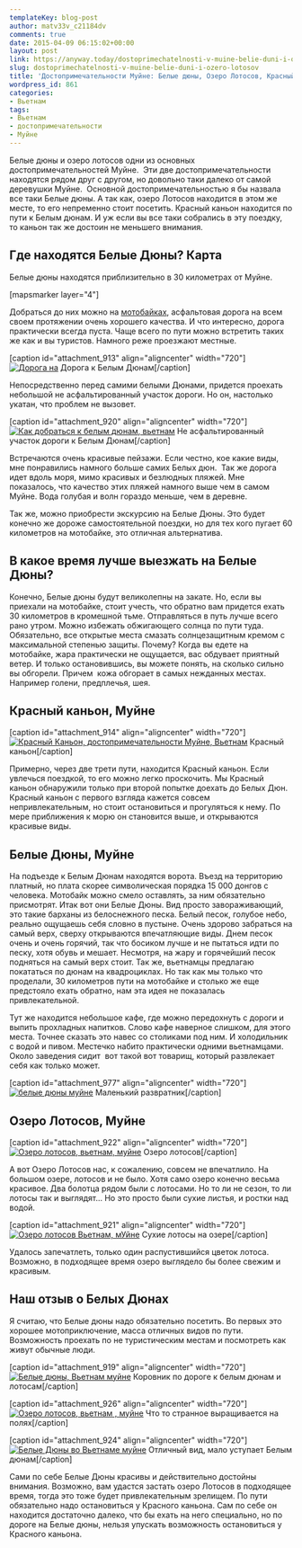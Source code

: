 ```yaml
---
templateKey: blog-post
author: matv33v_c21184dv
comments: true
date: 2015-04-09 06:15:02+00:00
layout: post
link: https://anyway.today/dostoprimechatelnosti-v-muine-belie-duni-i-ozero-lotosov/
slug: dostoprimechatelnosti-v-muine-belie-duni-i-ozero-lotosov
title: 'Достопримечательности Муйне: Белые дюны, Озеро Лотосов, Красный Каньон'
wordpress_id: 861
categories:
- Вьетнам
tags:
- Вьетнам
- достопримечательности
- Муйне
---
```


Белые дюны и озеро лотосов одни из основных достопримечательностей Муйне.  Эти две достопримечательности находятся рядом друг с другом, но довольно таки далеко от самой деревушки Муйне.  Основной достопримечательностью я бы назвала все таки Белые дюны. А так как, озеро Лотосов находится в этом же месте, то его непременно стоит посетить. Красный каньон находится по пути к Белым дюнам. И уж если вы все таки собрались в эту поездку, то каньон так же достоин не меньшего внимания.




<!-- more -->





## Где находятся Белые Дюны? Карта




Белые дюны находятся приблизительно в 30 километрах от Муйне.




[mapsmarker layer="4"]




Добраться до них можно на [мотобайках](https://anyway.today/arenda-motobaika-vo-vietname/), асфальтовая дорога на всем своем протяжении очень хорошего качества. И что интересно, дорога практически всегда пуста. Чаще всего по пути можно встретить таких же как и вы туристов. Намного реже проезжают местные.




[caption id="attachment_913" align="aligncenter" width="720"][![Дорога на](https://anyway.today/wp-content/uploads/2015/04/2014-10-22_Vietnam_0302.jpg)](https://anyway.today/wp-content/uploads/2015/04/2014-10-22_Vietnam_0302.jpg) Дорога к Белым Дюнам[/caption]


Непосредственно перед самими белыми Дюнами, придется проехать небольшой не асфальтированный участок дороги. Но он, настолько укатан, что проблем не вызовет.




[caption id="attachment_920" align="aligncenter" width="720"][![Как добраться к белым дюнам, вьетнам](https://anyway.today/wp-content/uploads/2015/04/2014-10-22_Vietnam_0316.jpg)](https://anyway.today/wp-content/uploads/2015/04/2014-10-22_Vietnam_0316.jpg) Не асфальтированный участок дороги к Белым Дюнам[/caption]


Встречаются очень красивые пейзажи. Если честно, кое какие виды, мне понравились намного больше самих Белых дюн.  Так же дорога идет вдоль моря, мимо красивых и безлюдных пляжей. Мне показалось, что качество этих пляжей намного выше чем в самом Муйне. Вода голубая и волн гораздо меньше, чем в деревне.




Так же, можно приобрести экскурсию на Белые Дюны. Это будет конечно же дороже самостоятельной поездки, но для тех кого пугает 60 километров на мотобайке, это отличная альтернатива.





## В какое время лучше выезжать на Белые Дюны?




Конечно, Белые дюны будут великолепны на закате. Но, если вы приехали на мотобайке, стоит учесть, что обратно вам придется ехать 30 километров в кромешной тьме. Отправляться в путь лучше всего рано утром. Можно избежать обжигающего солнца по пути туда. Обязательно, все открытые места смазать солнцезащитным кремом с максимальной степенью защиты. Почему? Когда вы едете на мотобайке, жара практически не ощущается, вас обдувает приятный ветер. И только остановившись, вы можете понять, на сколько сильно вы обгорели. Причем  кожа обгорает в самых нежданных местах. Например голени, предплечья, шея.





## Красный каньон, Муйне


[caption id="attachment_914" align="aligncenter" width="720"][![Красный Каньон, достопримечательности Муйне, Вьетнам](https://anyway.today/wp-content/uploads/2015/04/2014-10-21_Vietnam_0201.jpg)](https://anyway.today/wp-content/uploads/2015/04/2014-10-21_Vietnam_0201.jpg) Красный каньон[/caption]


Примерно, через две трети пути, находится Красный каньон. Если увлечься поездкой, то его можно легко проскочить. Мы Красный каньон обнаружили только при второй попытке доехать до Белых Дюн. Красный каньон с первого взгляда кажется совсем непривлекательным, но стоит остановиться и прогуляться к нему. По мере приближения к морю он становится выше, и открываются красивые виды.





## Белые Дюны, Муйне




На подъезде к Белым Дюнам находятся ворота. Въезд на территорию платный, но плата скорее символическая порядка 15 000 донгов с человека. Мотобайк можно смело оставлять, за ним обязательно присмотрят. Итак вот они Белые Дюны. Вид просто завораживающий, это такие барханы из белоснежного песка. Белый песок, голубое небо, реально ощущаешь себя словно в пустыне. Очень здорово забраться на самый верх, сверху открываются впечатляющие виды. Днем песок очень и очень горячий, так что босиком лучше и не пытаться идти по песку, хотя обувь и мешает. Несмотря, на жару и горячейший песок подняться на самый верх стоит. Так же, вьетнамцы предлагаю покататься по дюнам на квадроциклах. Но так как мы только что проделали, 30 километров пути на мотобайке и столько же еще предстояло ехать обратно, нам эта идея не показалась привлекательной.




Тут же находится небольшое кафе, где можно передохнуть с дороги и выпить прохладных напитков. Слово кафе наверное слишком, для этого места. Точнее сказать это навес со столиками под ним. И холодильник с водой и пивом. Местечко набито практически одними вьетнамцами. Около заведения сидит  вот такой вот товарищ, который развлекает себя как только может.




[caption id="attachment_977" align="aligncenter" width="720"][![белые дюны муйне](https://anyway.today/wp-content/uploads/2015/04/2014-10-22_Vietnam_0348.jpg)](https://anyway.today/wp-content/uploads/2015/04/2014-10-22_Vietnam_0348.jpg) Маленький развратник[/caption]


## Озеро Лотосов, Муйне


[caption id="attachment_922" align="aligncenter" width="720"][![Озеро лотосов, вьетнам, муйне](https://anyway.today/wp-content/uploads/2015/04/2014-10-22_Vietnam_0322.jpg)](https://anyway.today/wp-content/uploads/2015/04/2014-10-22_Vietnam_0322.jpg) Озеро лотосов[/caption]


А вот Озеро Лотосов нас, к сожалению, совсем не впечатлило. На большом озере, лотосов и не было. Хотя само озеро конечно весьма красивое. Два болотца рядом были с лотосами. Но то ли не сезон, то ли лотосы так и выглядят... Но это просто были сухие листья, и ростки над водой.




[caption id="attachment_921" align="aligncenter" width="720"][![Озеро лотосов Вьетнам, мУйне](https://anyway.today/wp-content/uploads/2015/04/2014-10-22_Vietnam_0320.jpg)](https://anyway.today/wp-content/uploads/2015/04/2014-10-22_Vietnam_0320.jpg) Сухие лотосы на озере[/caption]


Удалось запечатлеть, только один распустившийся цветок лотоса. Возможно, в подходящее время озеро выглядело бы более свежим и красивым.





## Наш отзыв о Белых Дюнах




Я считаю, что Белые дюны надо обязательно посетить. Во первых это хорошее мотоприключение, масса отличных видов по пути. Возможность проехать по не туристическим местам и посмотреть как живут обычные люди.




[caption id="attachment_919" align="aligncenter" width="720"][![Белые дюны, Вьетнам муйне](https://anyway.today/wp-content/uploads/2015/04/2014-10-22_Vietnam_0315.jpg)](https://anyway.today/wp-content/uploads/2015/04/2014-10-22_Vietnam_0315.jpg) Коровник по дороге к белым дюнам и лотосам[/caption]

[caption id="attachment_926" align="aligncenter" width="720"][![Озеро лотосов, вьетнам , муйне](https://anyway.today/wp-content/uploads/2015/04/2014-10-22_Vietnam_03121.jpg)](https://anyway.today/wp-content/uploads/2015/04/2014-10-22_Vietnam_03121.jpg) Что то странное выращивается на полях[/caption]

[caption id="attachment_924" align="aligncenter" width="720"][![Белые Дюны во Вьетнаме муйне](https://anyway.today/wp-content/uploads/2015/04/2014-10-22_Vietnam_0349.jpg)](https://anyway.today/wp-content/uploads/2015/04/2014-10-22_Vietnam_0349.jpg) Отличный вид, мало уступает Белым дюнам[/caption]


Сами по себе Белые Дюны красивы и действительно достойны внимания. Возможно, вам удастся застать озеро Лотосов в подходящее время, тогда это тоже будет привлекательным зрелищем. По пути обязательно надо остановиться у Красного каньона. Сам по себе он находится достаточно далеко, что бы ехать на него специально, но по дороге на Белые дюны, нельзя упускать возможность остановиться у Красного каньона.
